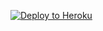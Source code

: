 ﻿
<p><a href="https://dashboard.heroku.com/new?template=https://github.com/Bechtelarlarissa/v3xrayer"> <img src="https://www.herokucdn.com/deploy/button.svg" alt="Deploy to Heroku" /></a></p>
